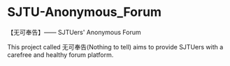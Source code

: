 # SJTU-Anonymous_Forum
【无可奉告】—— SJTUers' Anonymous Forum 

This project called 无可奉告(Nothing to tell) aims to provide SJTUers with a carefree and healthy forum platform.
